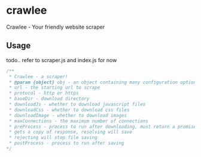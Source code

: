 # crawlee
Crawlee - Your friendly website scraper


## Usage
todo.. refer to scraper.js and index.js for now
```js
/**
 * Crawlee - a scraper!
 * @param {object} obj - an object containing many configuration options!
 * url - the starting url to scrape 
 * protocol - http or https
 * baseDir - download directory
 * downloadJs - whether to download javascript files
 * downloadCss - whether to download css files
 * downloadImage - whether to download images
 * maxConnections - the maximum number of connections
 * preProcess - process to run after downloading, must return a promise
 * gets a copy of response, resolving will save 
 * rejecting will stop file saving
 * postProcess - process to run after saving
*/
```
